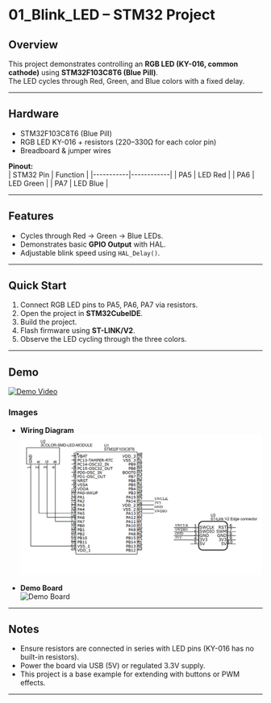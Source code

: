 # 01_Blink_LED – STM32 Project

## Overview
This project demonstrates controlling an **RGB LED (KY-016, common cathode)** using **STM32F103C8T6 (Blue Pill)**.  
The LED cycles through Red, Green, and Blue colors with a fixed delay.

---

## Hardware
- STM32F103C8T6 (Blue Pill)  
- RGB LED KY-016 + resistors (220–330Ω for each color pin)  
- Breadboard & jumper wires  

**Pinout:**  
| STM32 Pin | Function   |
|-----------|------------|
| PA5       | LED Red    |
| PA6       | LED Green  |
| PA7       | LED Blue   |

---

## Features
- Cycles through Red → Green → Blue LEDs.  
- Demonstrates basic **GPIO Output** with HAL.  
- Adjustable blink speed using `HAL_Delay()`.  

---

## Quick Start
1. Connect RGB LED pins to PA5, PA6, PA7 via resistors.  
2. Open the project in **STM32CubeIDE**.  
3. Build the project.  
4. Flash firmware using **ST-LINK/V2**.  
5. Observe the LED cycling through the three colors.  

---

## Demo
[![Demo Video](https://img.youtube.com/vi/GLiBFAU8KPU/0.jpg)](https://youtu.be/GLiBFAU8KPU?si=T5i_TR4kBddGb8zt)

### Images
- **Wiring Diagram**  
  ![Wiring](Images/wiring.jpeg)

- **Demo Board**  
  ![Demo Board](Images/blink_led_board.jpeg)

---

## Notes
- Ensure resistors are connected in series with LED pins (KY-016 has no built-in resistors).  
- Power the board via USB (5V) or regulated 3.3V supply.  
- This project is a base example for extending with buttons or PWM effects.  

---
